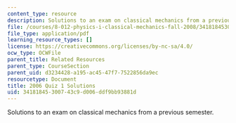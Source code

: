 ```yaml
---
content_type: resource
description: Solutions to an exam on classical mechanics from a previous semester.
file: /courses/8-012-physics-i-classical-mechanics-fall-2008/34181845300743c9d006ddf9bb93881d_2006_quiz1_sol.pdf
file_type: application/pdf
learning_resource_types: []
license: https://creativecommons.org/licenses/by-nc-sa/4.0/
ocw_type: OCWFile
parent_title: Related Resources
parent_type: CourseSection
parent_uid: d3234428-a195-ac45-47f7-7522856da9ec
resourcetype: Document
title: 2006 Quiz 1 Solutions
uid: 34181845-3007-43c9-d006-ddf9bb93881d
---
```

Solutions to an exam on classical mechanics from a previous semester.